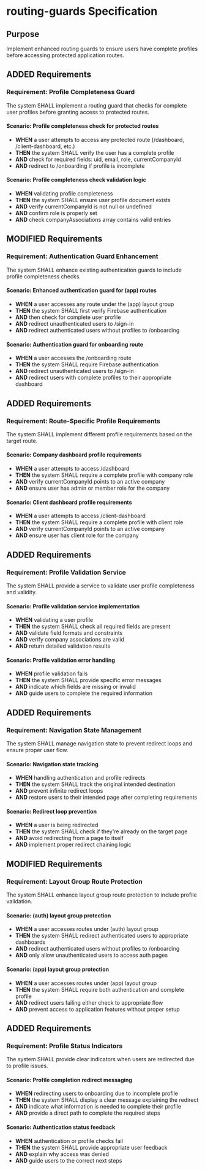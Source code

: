 # routing-guards Specification

## Purpose

Implement enhanced routing guards to ensure users have complete profiles before accessing protected application routes.

## ADDED Requirements

### Requirement: Profile Completeness Guard

The system SHALL implement a routing guard that checks for complete user profiles before granting access to protected routes.

#### Scenario: Profile completeness check for protected routes

- **WHEN** a user attempts to access any protected route (/dashboard, /client-dashboard, etc.)
- **THEN** the system SHALL verify the user has a complete profile
- **AND** check for required fields: uid, email, role, currentCompanyId
- **AND** redirect to /onboarding if profile is incomplete

#### Scenario: Profile completeness check validation logic

- **WHEN** validating profile completeness
- **THEN** the system SHALL ensure user profile document exists
- **AND** verify currentCompanyId is not null or undefined
- **AND** confirm role is properly set
- **AND** check companyAssociations array contains valid entries

## MODIFIED Requirements

### Requirement: Authentication Guard Enhancement

The system SHALL enhance existing authentication guards to include profile completeness checks.

#### Scenario: Enhanced authentication guard for (app) routes

- **WHEN** a user accesses any route under the (app) layout group
- **THEN** the system SHALL first verify Firebase authentication
- **AND** then check for complete user profile
- **AND** redirect unauthenticated users to /sign-in
- **AND** redirect authenticated users without profiles to /onboarding

#### Scenario: Authentication guard for onboarding route

- **WHEN** a user accesses the /onboarding route
- **THEN** the system SHALL require Firebase authentication
- **AND** redirect unauthenticated users to /sign-in
- **AND** redirect users with complete profiles to their appropriate dashboard

## ADDED Requirements

### Requirement: Route-Specific Profile Requirements

The system SHALL implement different profile requirements based on the target route.

#### Scenario: Company dashboard profile requirements

- **WHEN** a user attempts to access /dashboard
- **THEN** the system SHALL require a complete profile with company role
- **AND** verify currentCompanyId points to an active company
- **AND** ensure user has admin or member role for the company

#### Scenario: Client dashboard profile requirements

- **WHEN** a user attempts to access /client-dashboard
- **THEN** the system SHALL require a complete profile with client role
- **AND** verify currentCompanyId points to an active company
- **AND** ensure user has client role for the company

## ADDED Requirements

### Requirement: Profile Validation Service

The system SHALL provide a service to validate user profile completeness and validity.

#### Scenario: Profile validation service implementation

- **WHEN** validating a user profile
- **THEN** the system SHALL check all required fields are present
- **AND** validate field formats and constraints
- **AND** verify company associations are valid
- **AND** return detailed validation results

#### Scenario: Profile validation error handling

- **WHEN** profile validation fails
- **THEN** the system SHALL provide specific error messages
- **AND** indicate which fields are missing or invalid
- **AND** guide users to complete the required information

## ADDED Requirements

### Requirement: Navigation State Management

The system SHALL manage navigation state to prevent redirect loops and ensure proper user flow.

#### Scenario: Navigation state tracking

- **WHEN** handling authentication and profile redirects
- **THEN** the system SHALL track the original intended destination
- **AND** prevent infinite redirect loops
- **AND** restore users to their intended page after completing requirements

#### Scenario: Redirect loop prevention

- **WHEN** a user is being redirected
- **THEN** the system SHALL check if they're already on the target page
- **AND** avoid redirecting from a page to itself
- **AND** implement proper redirect chaining logic

## MODIFIED Requirements

### Requirement: Layout Group Route Protection

The system SHALL enhance layout group route protection to include profile validation.

#### Scenario: (auth) layout group protection

- **WHEN** a user accesses routes under (auth) layout group
- **THEN** the system SHALL redirect authenticated users to appropriate dashboards
- **AND** redirect authenticated users without profiles to /onboarding
- **AND** only allow unauthenticated users to access auth pages

#### Scenario: (app) layout group protection

- **WHEN** a user accesses routes under (app) layout group
- **THEN** the system SHALL require both authentication and complete profile
- **AND** redirect users failing either check to appropriate flow
- **AND** prevent access to application features without proper setup

## ADDED Requirements

### Requirement: Profile Status Indicators

The system SHALL provide clear indicators when users are redirected due to profile issues.

#### Scenario: Profile completion redirect messaging

- **WHEN** redirecting users to onboarding due to incomplete profile
- **THEN** the system SHALL display a clear message explaining the redirect
- **AND** indicate what information is needed to complete their profile
- **AND** provide a direct path to complete the required steps

#### Scenario: Authentication status feedback

- **WHEN** authentication or profile checks fail
- **THEN** the system SHALL provide appropriate user feedback
- **AND** explain why access was denied
- **AND** guide users to the correct next steps
